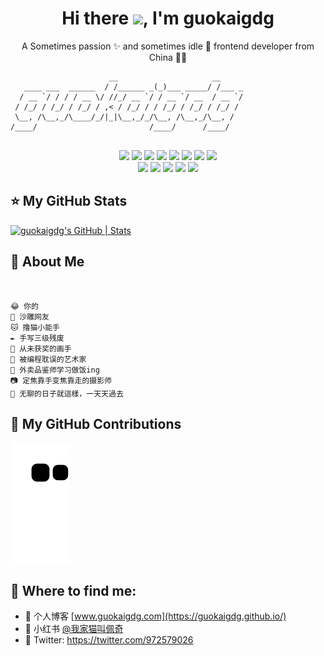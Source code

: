 <!-- ![women dot code be]() -->

<!-- 标题 + 个人描述, emoji 取自: http://emojihomepage.com -->
<p align="center">
  <h1 height="200px" align="center">
    Hi there <img src="https://cdn.jsdelivr.net/gh/MaleWeb/picture/images/techblog/hi.gif" width="25">, I'm guokaigdg
    
  </h1>
   <p align="center">A Sometimes passion ✨ and sometimes idle 🚴 frontend developer from China 👨‍💻</p>
</p>

<!-- 
  技术栈标签, 小标签来自: https://shields.io/
  1. shields 链接格式: https://img.shields.io/badge/-{标签文本}-{标签背景色}?style={标签类型}&logo={标签前面 Logo}&logoColor={Logo 颜色}
  2. shields 可选 Logo 列表参考: https://github.com/simple-icons/simple-icons/blob/develop/slugs.md
-->


```
                      __                     __
   ____ ___  ______  / /______ _(_)___ _____/ /___ _
  / __ `/ / / / __ \/ //_/ __ `/ / __ `/ __  / __ `/
 / /_/ / /_/ / /_/ / ,< / /_/ / / /_/ / /_/ / /_/ / 
 \__, /\__,_/\____/_/|_|\__,_/_/\__, /\__,_/\__, /  
/____/                         /____/      /____/   
  
```


<div align="center">
  <img src="https://img.shields.io/badge/-JavaScript-f6da1c?style=flat&logo=javascript&logoColor=white">
  <img src="https://img.shields.io/badge/-TypeScript-2b6dbf?style=flat&logo=typescript&logoColor=white">
  <img src="https://img.shields.io/badge/-React-00b4ce?style=flat&logo=react&logoColor=white">
  <img src="https://img.shields.io/badge/-Node.js-3C873A?style=flat&logo=Node.js&logoColor=white">
  <img src="https://img.shields.io/badge/-Koa-33333D?style=flat&logo=koa&logoColor=white">
  <img src="https://img.shields.io/badge/-Less-bf608e?style=flat&logo=less&logoColor=white">
  <img src="https://img.shields.io/badge/-Sass-b37feb?style=flat&logo=sass&logoColor=white">
  <img src="https://img.shields.io/badge/-Graphql-cf1322?style=flat&logo=graphql&logoColor=white">
</div>
<div align="center">
  <img src="https://img.shields.io/badge/-Git-ee462c?style=flat&logo=git&logoColor=white">
  <img src="https://img.shields.io/badge/-Docker-218bea?style=flat&logo=docker&logoColor=white">
  <img src="https://img.shields.io/badge/-Github-black?style=flat&logo=github">
  <img src="https://img.shields.io/badge/-Webpack-%232C3A42?style=flat-square&logo=webpack">
  <img src="https://img.shields.io/badge/-ESLint-%234B32C3?style=flat-square&logo=eslint">
</div>

## ⭐️ My GitHub Stats

<!-- <img align="center" alt="guokaigdg's github stats" src="https://github-readme-stats.vercel.app/api?username=guokaigdg&show_icons=true&theme=tokyonight&count_private=true"> 
<img width="227" alt="hello!" align="left" src="https://media1.tenor.com/images/72c9b849aa10b222371ebb99a6b1896a/tenor.gif"/> 
-->

 [![guokaigdg's GitHub | Stats](https://stats.quine.sh/guokaigdg/github?theme=dark)](https://quine.sh?utm_source=widgets&utm_campaign=guokaigdg)


<!-- 关于我 -->
## 🎉 About Me
<br />

    😂 你的
    🐴 沙雕网友
    🐱 撸猫小能手
    ✒️ 手写三级残废
    🎨 从未获奖的画手
    👙 被编程耽误的艺术家
    🍜 外卖品鉴师学习做饭ing
    📷 定焦靠手变焦靠走的摄影师
    📅 无聊的日子就這樣，一天天過去

## 🚌 My GitHub Contributions

![](https://raw.githubusercontent.com/guokaigdg/githubSNK/output/github-contribution-grid-snake.svg)              


## 💬 Where to find me:

- 🚀 个人博客 [www.guokaigdg.com](https://guokaigdg.github.io/)
- 🍠 小红书 [@我家猫叫佩奇](https://www.xiaohongshu.com/user/profile/607112a900000000010014c3)
- 🦜 Twitter: https://twitter.com/972579026

<!--
**guokaigdg/guokaigdg** is a ✨ _special_ ✨ repository because its `README.md` (this file) appears on your GitHub profile.

Here are some ideas to get you started:

- 🔭 I’m currently working on ...
- 🌱 I’m currently learning ...
- 👯 I’m looking to collaborate on ...
- 🤔 I’m looking for help with ...
- 💬 Ask me about ...
- 📫 How to reach me: ...
- 😄 Pronouns: ...
- ⚡ Fun fact: ...
-->
